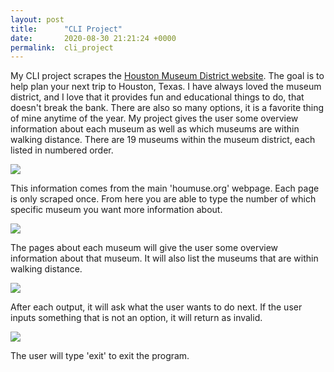 ```yaml
---
layout: post
title:      "CLI Project"
date:       2020-08-30 21:21:24 +0000
permalink:  cli_project
---
```



My CLI project scrapes the [Houston Museum District website](http://houmuse.org/). The goal is to help plan your next trip to Houston, Texas. I have always loved the museum district, and I love that it provides fun and educational things to do, that doesn't break the bank. There are also so many options, it is a favorite thing of mine anytime of the year. My project gives the user some overview information about each museum as well as which museums are within walking distance. There are 19 museums within the museum district, each listed in numbered order.

![](https://i.imgur.com/Hhq79O0.png)

This information comes from the main 'houmuse.org' webpage. Each page is only scraped once. From here you are able to type the number of which specific museum you want more information about.

![](https://i.imgur.com/BEefMf9.png)

The pages about each museum will give the user some overview information about that museum. It will also list the museums that are within walking distance.

![](https://i.imgur.com/6rFWdcw.png)

After each output, it will ask what the user wants to do next. If the user inputs something that is not an option, it will return as invalid.

![](https://i.imgur.com/rbIpeF6.png)

The user will type 'exit' to exit the program.
